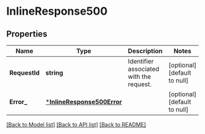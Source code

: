 # InlineResponse500

## Properties
Name | Type | Description | Notes
------------ | ------------- | ------------- | -------------
**RequestId** | **string** | Identifier associated with the request. | [optional] [default to null]
**Error_** | [***InlineResponse500Error**](inline_response_500_error.md) |  | [optional] [default to null]

[[Back to Model list]](../README.md#documentation-for-models) [[Back to API list]](../README.md#documentation-for-api-endpoints) [[Back to README]](../README.md)

